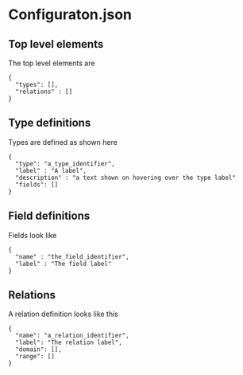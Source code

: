 # Configuraton.json

## Top level elements 

The top level elements are

```
{
  "types": [],
  "relations" : []
}
```

## Type definitions

Types are defined as shown here

```
{
  "type": "a_type_identifier",
  "label" : "A label",
  "description" : "a text shown on hovering over the type label"
  "fields": []
}
```

## Field definitions

Fields look like

```
{
  "name" : "the_field_identifier",
  "label" : "The field label"
}
```

## Relations

A relation definition looks like this

```
{
  "name": "a_relation_identifier",
  "label": "The relation label",
  "domain": [],
  "range": []
}
```


